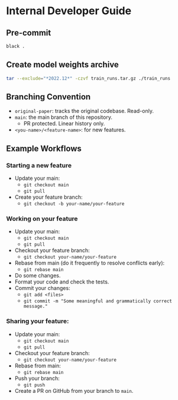 # Internal Developer Guide

##  Pre-commit
```bash
black .
```

## Create model weights archive
```bash
tar --exclude="*2022.12*" -czvf train_runs.tar.gz ./train_runs
```

## Branching Convention
- `original-paper`: tracks the original codebase. Read-only.
- `main`: the main branch of this repository. 
  - PR protected. Linear history only.
- `<you-name>/<feature-name>`: for new features.

## Example Workflows

### Starting a new feature

- Update your main:
    - `git checkout main`
    - `git pull`
- Create your feature branch:
    - `git checkout -b your-name/your-feature`

### Working on your feature

- Update your main:
    - `git checkout main`
    - `git pull`
- Checkout your feature branch:
    - `git checkout your-name/your-feature`
- Rebase from main (do it frequently to resolve conflicts early):
    - `git rebase main`
- Do some changes.
- Format your code and check the tests.
- Commit your changes:
    - `git add <files>`
    - `git commit -m "Some meaningful and grammatically correct message."`

### Sharing your feature:

- Update your main:
    - `git checkout main`
    - `git pull`
- Checkout your feature branch:
    - `git checkout your-name/your-feature`
- Rebase from main:
    - `git rebase main`
- Push your branch:
    - `git push`
- Create a PR on GitHub from your branch to `main`.